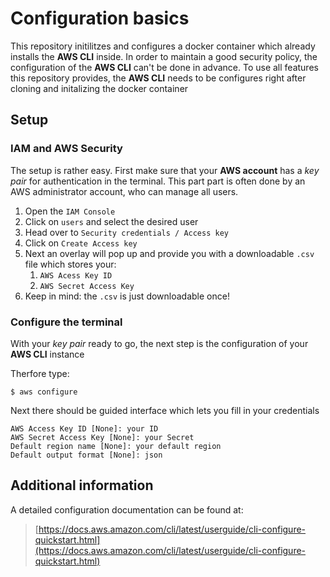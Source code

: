 # Configuration basics
This repository initilitzes and configures a docker container which already installs the **AWS CLI** inside. In order to maintain a good security policy, the configuration of the **AWS CLI** can't be done in advance. To use all features this repository provides, the **AWS CLI** needs to be configures right after cloning and initalizing the docker container

## Setup
### IAM and AWS Security

The setup is rather easy. First make sure that your **AWS account** has a *key pair* for authentication in the terminal. This part part is often done by an AWS administrator account, who can manage all users.

1. Open the `IAM Console`
2. Click on `users` and select the desired user
3. Head over to `Security credentials / Access key`
4. Click on `Create Access key`
5. Next an overlay will pop up and provide you with a downloadable `.csv` file which stores your:
    1. `AWS Acess Key ID`
    2. `AWS Secret Access Key`
6. Keep in mind: the `.csv` is just downloadable once!

### Configure the terminal
With your *key pair* ready to go, the next step is the configuration of your **AWS CLI** instance

Therfore type:

```shell
$ aws configure
```

Next there should be guided interface which lets you fill in your credentials

```shell
AWS Access Key ID [None]: your ID
AWS Secret Access Key [None]: your Secret
Default region name [None]: your default region
Default output format [None]: json
```

## Additional information
A detailed configuration documentation can be found at:

> [https://docs.aws.amazon.com/cli/latest/userguide/cli-configure-quickstart.html](https://docs.aws.amazon.com/cli/latest/userguide/cli-configure-quickstart.html)
